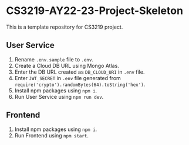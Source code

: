 # CS3219-AY22-23-Project-Skeleton

This is a template repository for CS3219 project.

## User Service
1. Rename `.env.sample` file to `.env`.
2. Create a Cloud DB URL using Mongo Atlas.
3. Enter the DB URL created as `DB_CLOUD_URI` in `.env` file.
4. Enter `JWT_SECRET` in `.env` file generated from `require('crypto').randomBytes(64).toString('hex')`.
5. Install npm packages using `npm i`.
6. Run User Service using `npm run dev`.

## Frontend
1. Install npm packages using `npm i`.
2. Run Frontend using `npm start`.
